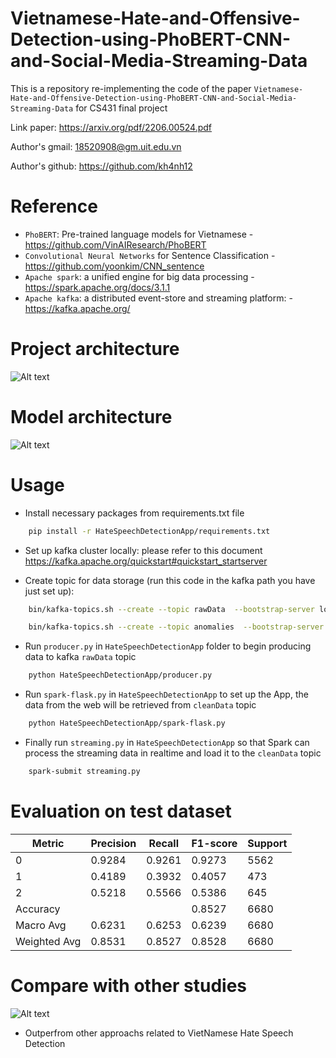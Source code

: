 # Vietnamese-Hate-and-Offensive-Detection-using-PhoBERT-CNN-and-Social-Media-Streaming-Data
This is a repository re-implementing the code of the paper ```Vietnamese-Hate-and-Offensive-Detection-using-PhoBERT-CNN-and-Social-Media-Streaming-Data```  for CS431 final project

Link paper: https://arxiv.org/pdf/2206.00524.pdf

Author's gmail: 18520908@gm.uit.edu.vn

Author's github: https://github.com/kh4nh12

# Reference
- ```PhoBERT```: Pre-trained language models for Vietnamese - https://github.com/VinAIResearch/PhoBERT
- ```Convolutional Neural Networks``` for Sentence Classification - https://github.com/yoonkim/CNN_sentence
- ```Apache spark```: a unified engine for big data processing - https://spark.apache.org/docs/3.1.1
- ```Apache kafka```: a distributed event-store and streaming platform: - https://kafka.apache.org/

# Project architecture
![Alt text](imgs/architecture.png)

# Model architecture
![Alt text](imgs/model.png)

# Usage
- Install necessary packages from requirements.txt file
```bash
    pip install -r HateSpeechDetectionApp/requirements.txt
```

- Set up kafka cluster locally: please refer to this document https://kafka.apache.org/quickstart#quickstart_startserver

- Create topic for data storage (run this code in the kafka path you have just set up): 
```bash
    bin/kafka-topics.sh --create --topic rawData  --bootstrap-server localhost:9092

    bin/kafka-topics.sh --create --topic anomalies  --bootstrap-server localhost:9092
```

- Run ```producer.py``` in ```HateSpeechDetectionApp``` folder to begin producing data to kafka ```rawData``` topic
```bash
    python HateSpeechDetectionApp/producer.py
```

- Run ```spark-flask.py``` in ```HateSpeechDetectionApp``` to set up the App, the data from the web will be retrieved from ```cleanData``` topic
```bash
    python HateSpeechDetectionApp/spark-flask.py
```

- Finally run ```streaming.py``` in ```HateSpeechDetectionApp``` so that Spark can process the streaming data in realtime and load it to the ```cleanData``` topic
```bash
    spark-submit streaming.py
```



# Evaluation on test dataset
| Metric | Precision | Recall | F1-score | Support |
|---|---|---|---|---|
| 0 | 0.9284 | 0.9261 | 0.9273 | 5562 |
| 1 | 0.4189 | 0.3932 | 0.4057 | 473 |
| 2 | 0.5218 | 0.5566 | 0.5386 | 645 |
| Accuracy | | | 0.8527 | 6680 |
| Macro Avg | 0.6231 | 0.6253 | 0.6239 | 6680 |
| Weighted Avg | 0.8531 | 0.8527 | 0.8528 | 6680 |

# Compare with other studies
![Alt text](imgs/compare.png)
- Outperfrom other approachs related to VietNamese Hate Speech Detection
